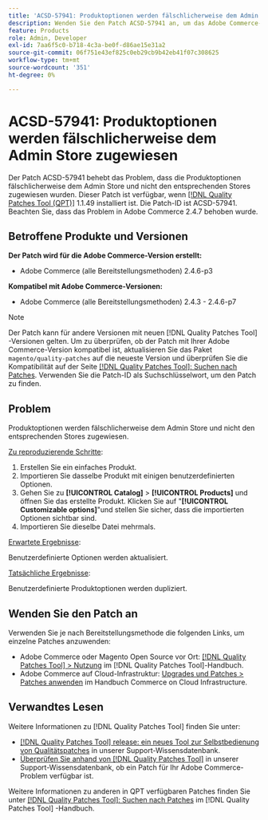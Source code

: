 ```yaml
---
title: 'ACSD-57941: Produktoptionen werden fälschlicherweise dem Admin Store zugewiesen'
description: Wenden Sie den Patch ACSD-57941 an, um das Adobe Commerce-Problem zu beheben, bei dem Produktoptionen fälschlicherweise dem Admin Store und nicht den entsprechenden Stores zugewiesen wurden.
feature: Products
role: Admin, Developer
exl-id: 7aa6f5c0-b718-4c3a-be0f-d86ae15e31a2
source-git-commit: 06f751e43ef825c0eb29cb9b42eb41f07c308625
workflow-type: tm+mt
source-wordcount: '351'
ht-degree: 0%

---
```


# ACSD-57941: Produktoptionen werden fälschlicherweise dem Admin Store zugewiesen

Der Patch ACSD-57941 behebt das Problem, dass die Produktoptionen fälschlicherweise dem Admin Store und nicht den entsprechenden Stores zugewiesen wurden. Dieser Patch ist verfügbar, wenn [[!DNL Quality Patches Tool (QPT)]](/help/announcements/adobe-commerce-announcements/magento-quality-patches-released-new-tool-to-self-serve-quality-patches.md) 1.1.49 installiert ist. Die Patch-ID ist ACSD-57941. Beachten Sie, dass das Problem in Adobe Commerce 2.4.7 behoben wurde.

## Betroffene Produkte und Versionen

**Der Patch wird für die Adobe Commerce-Version erstellt:**

* Adobe Commerce (alle Bereitstellungsmethoden) 2.4.6-p3

**Kompatibel mit Adobe Commerce-Versionen:**

* Adobe Commerce (alle Bereitstellungsmethoden) 2.4.3 - 2.4.6-p7

>[!NOTE]
>
>Der Patch kann für andere Versionen mit neuen [!DNL Quality Patches Tool] -Versionen gelten. Um zu überprüfen, ob der Patch mit Ihrer Adobe Commerce-Version kompatibel ist, aktualisieren Sie das Paket `magento/quality-patches` auf die neueste Version und überprüfen Sie die Kompatibilität auf der Seite [[!DNL Quality Patches Tool]: Suchen nach Patches](https://experienceleague.adobe.com/tools/commerce-quality-patches/index.html). Verwenden Sie die Patch-ID als Suchschlüsselwort, um den Patch zu finden.

## Problem

Produktoptionen werden fälschlicherweise dem Admin Store und nicht den entsprechenden Stores zugewiesen.

<u>Zu reproduzierende Schritte</u>:

1. Erstellen Sie ein einfaches Produkt.
1. Importieren Sie dasselbe Produkt mit einigen benutzerdefinierten Optionen.
1. Gehen Sie zu **[!UICONTROL Catalog]** > **[!UICONTROL Products]** und öffnen Sie das erstellte Produkt. Klicken Sie auf &quot;**[!UICONTROL Customizable options]**&quot;und stellen Sie sicher, dass die importierten Optionen sichtbar sind.
1. Importieren Sie dieselbe Datei mehrmals.

<u>Erwartete Ergebnisse</u>:

Benutzerdefinierte Optionen werden aktualisiert.

<u>Tatsächliche Ergebnisse</u>:

Benutzerdefinierte Produktoptionen werden dupliziert.

## Wenden Sie den Patch an

Verwenden Sie je nach Bereitstellungsmethode die folgenden Links, um einzelne Patches anzuwenden:

* Adobe Commerce oder Magento Open Source vor Ort: [[!DNL Quality Patches Tool] > Nutzung](https://experienceleague.adobe.com/docs/commerce-operations/tools/quality-patches-tool/usage.html) im [!DNL Quality Patches Tool]-Handbuch.
* Adobe Commerce auf Cloud-Infrastruktur: [Upgrades und Patches > Patches anwenden](https://experienceleague.adobe.com/docs/commerce-cloud-service/user-guide/develop/upgrade/apply-patches.html) im Handbuch Commerce on Cloud Infrastructure.

## Verwandtes Lesen

Weitere Informationen zu [!DNL Quality Patches Tool] finden Sie unter:

* [[!DNL Quality Patches Tool] release: ein neues Tool zur Selbstbedienung von Qualitätspatches](/help/announcements/adobe-commerce-announcements/magento-quality-patches-released-new-tool-to-self-serve-quality-patches.md) in unserer Support-Wissensdatenbank.
* [Überprüfen Sie anhand von  [!DNL Quality Patches Tool]](/help/support-tools/patches-available-in-qpt-tool/check-patch-for-magento-issue-with-magento-quality-patches.md) in unserer Support-Wissensdatenbank, ob ein Patch für Ihr Adobe Commerce-Problem verfügbar ist.

Weitere Informationen zu anderen in QPT verfügbaren Patches finden Sie unter [[!DNL Quality Patches Tool]: Suchen nach Patches](https://experienceleague.adobe.com/tools/commerce-quality-patches/index.html) im [!DNL Quality Patches Tool] -Handbuch.
